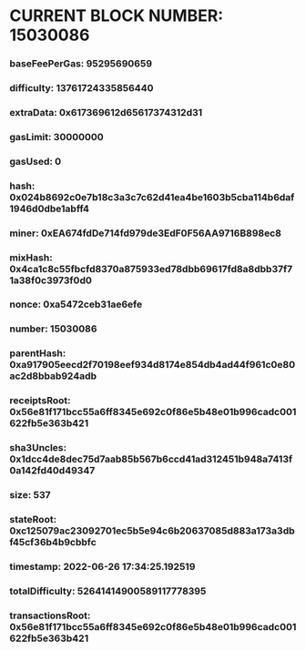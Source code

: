 # CURRENT BLOCK NUMBER: 15030086

### baseFeePerGas: 95295690659
### difficulty: 13761724335856440
### extraData: 0x617369612d65617374312d31
### gasLimit: 30000000
### gasUsed: 0
### hash: 0x024b8692c0e7b18c3a3c7c62d41ea4be1603b5cba114b6daf1946d0dbe1abff4
### miner: 0xEA674fdDe714fd979de3EdF0F56AA9716B898ec8
### mixHash: 0x4ca1c8c55fbcfd8370a875933ed78dbb69617fd8a8dbb37f71a38f0c3973f0d0
### nonce: 0xa5472ceb31ae6efe
### number: 15030086
### parentHash: 0xa917905eecd2f70198eef934d8174e854db4ad44f961c0e80ac2d8bbab924adb
### receiptsRoot: 0x56e81f171bcc55a6ff8345e692c0f86e5b48e01b996cadc001622fb5e363b421
### sha3Uncles: 0x1dcc4de8dec75d7aab85b567b6ccd41ad312451b948a7413f0a142fd40d49347
### size: 537
### stateRoot: 0xc125079ac23092701ec5b5e94c6b20637085d883a173a3dbf45cf36b4b9cbbfc
### timestamp: 2022-06-26 17:34:25.192519
### totalDifficulty: 52641414900589117778395
### transactionsRoot: 0x56e81f171bcc55a6ff8345e692c0f86e5b48e01b996cadc001622fb5e363b421
